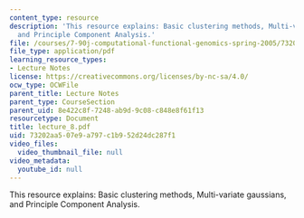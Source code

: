 ```yaml
---
content_type: resource
description: 'This resource explains: Basic clustering methods, Multi-variate gaussians,
  and Principle Component Analysis.'
file: /courses/7-90j-computational-functional-genomics-spring-2005/73202aa507e9a797c1b952d24dc287f1_lecture_8.pdf
file_type: application/pdf
learning_resource_types:
- Lecture Notes
license: https://creativecommons.org/licenses/by-nc-sa/4.0/
ocw_type: OCWFile
parent_title: Lecture Notes
parent_type: CourseSection
parent_uid: 8e422c8f-7248-ab9d-9c08-c848e8f61f13
resourcetype: Document
title: lecture_8.pdf
uid: 73202aa5-07e9-a797-c1b9-52d24dc287f1
video_files:
  video_thumbnail_file: null
video_metadata:
  youtube_id: null
---
```

This resource explains: Basic clustering methods, Multi-variate gaussians, and Principle Component Analysis.